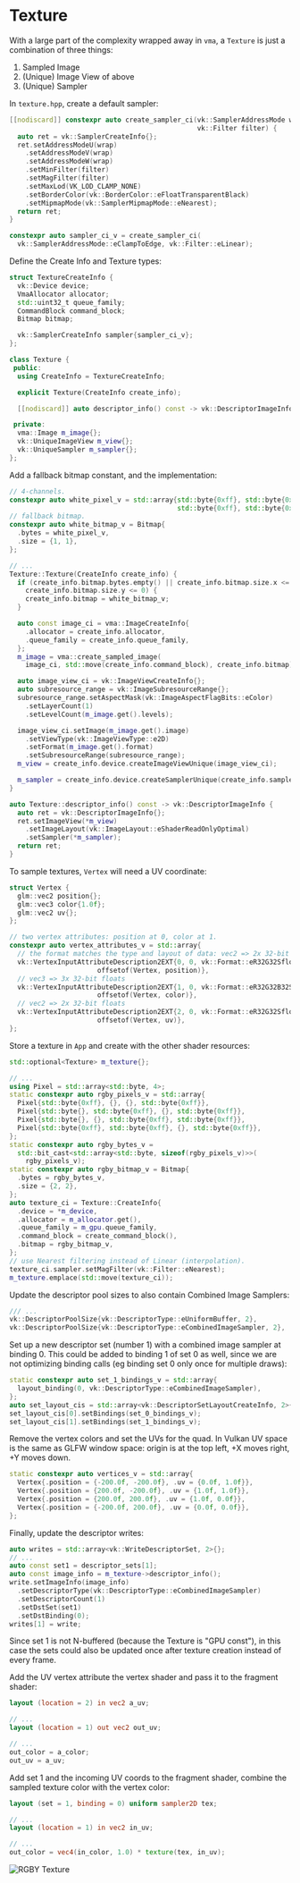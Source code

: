# Texture

With a large part of the complexity wrapped away in `vma`, a `Texture` is just a combination of three things:

1. Sampled Image
2. (Unique) Image View of above
3. (Unique) Sampler

In `texture.hpp`, create a default sampler:

```cpp
[[nodiscard]] constexpr auto create_sampler_ci(vk::SamplerAddressMode wrap,
                                               vk::Filter filter) {
  auto ret = vk::SamplerCreateInfo{};
  ret.setAddressModeU(wrap)
    .setAddressModeV(wrap)
    .setAddressModeW(wrap)
    .setMinFilter(filter)
    .setMagFilter(filter)
    .setMaxLod(VK_LOD_CLAMP_NONE)
    .setBorderColor(vk::BorderColor::eFloatTransparentBlack)
    .setMipmapMode(vk::SamplerMipmapMode::eNearest);
  return ret;
}

constexpr auto sampler_ci_v = create_sampler_ci(
  vk::SamplerAddressMode::eClampToEdge, vk::Filter::eLinear);
```

Define the Create Info and Texture types:

```cpp
struct TextureCreateInfo {
  vk::Device device;
  VmaAllocator allocator;
  std::uint32_t queue_family;
  CommandBlock command_block;
  Bitmap bitmap;

  vk::SamplerCreateInfo sampler{sampler_ci_v};
};

class Texture {
 public:
  using CreateInfo = TextureCreateInfo;

  explicit Texture(CreateInfo create_info);

  [[nodiscard]] auto descriptor_info() const -> vk::DescriptorImageInfo;

 private:
  vma::Image m_image{};
  vk::UniqueImageView m_view{};
  vk::UniqueSampler m_sampler{};
};
```

Add a fallback bitmap constant, and the implementation:

```cpp
// 4-channels.
constexpr auto white_pixel_v = std::array{std::byte{0xff}, std::byte{0xff},
                                          std::byte{0xff}, std::byte{0xff}};
// fallback bitmap.
constexpr auto white_bitmap_v = Bitmap{
  .bytes = white_pixel_v,
  .size = {1, 1},
};

// ...
Texture::Texture(CreateInfo create_info) {
  if (create_info.bitmap.bytes.empty() || create_info.bitmap.size.x <= 0 ||
    create_info.bitmap.size.y <= 0) {
    create_info.bitmap = white_bitmap_v;
  }

  auto const image_ci = vma::ImageCreateInfo{
    .allocator = create_info.allocator,
    .queue_family = create_info.queue_family,
  };
  m_image = vma::create_sampled_image(
    image_ci, std::move(create_info.command_block), create_info.bitmap);

  auto image_view_ci = vk::ImageViewCreateInfo{};
  auto subresource_range = vk::ImageSubresourceRange{};
  subresource_range.setAspectMask(vk::ImageAspectFlagBits::eColor)
    .setLayerCount(1)
    .setLevelCount(m_image.get().levels);

  image_view_ci.setImage(m_image.get().image)
    .setViewType(vk::ImageViewType::e2D)
    .setFormat(m_image.get().format)
    .setSubresourceRange(subresource_range);
  m_view = create_info.device.createImageViewUnique(image_view_ci);

  m_sampler = create_info.device.createSamplerUnique(create_info.sampler);
}

auto Texture::descriptor_info() const -> vk::DescriptorImageInfo {
  auto ret = vk::DescriptorImageInfo{};
  ret.setImageView(*m_view)
    .setImageLayout(vk::ImageLayout::eShaderReadOnlyOptimal)
    .setSampler(*m_sampler);
  return ret;
}
```

To sample textures, `Vertex` will need a UV coordinate:

```cpp
struct Vertex {
  glm::vec2 position{};
  glm::vec3 color{1.0f};
  glm::vec2 uv{};
};

// two vertex attributes: position at 0, color at 1.
constexpr auto vertex_attributes_v = std::array{
  // the format matches the type and layout of data: vec2 => 2x 32-bit floats.
  vk::VertexInputAttributeDescription2EXT{0, 0, vk::Format::eR32G32Sfloat,
                      offsetof(Vertex, position)},
  // vec3 => 3x 32-bit floats
  vk::VertexInputAttributeDescription2EXT{1, 0, vk::Format::eR32G32B32Sfloat,
                      offsetof(Vertex, color)},
  // vec2 => 2x 32-bit floats
  vk::VertexInputAttributeDescription2EXT{2, 0, vk::Format::eR32G32Sfloat,
                      offsetof(Vertex, uv)},
};
```

Store a texture in `App` and create with the other shader resources:

```cpp
std::optional<Texture> m_texture{};

// ...
using Pixel = std::array<std::byte, 4>;
static constexpr auto rgby_pixels_v = std::array{
  Pixel{std::byte{0xff}, {}, {}, std::byte{0xff}},
  Pixel{std::byte{}, std::byte{0xff}, {}, std::byte{0xff}},
  Pixel{std::byte{}, {}, std::byte{0xff}, std::byte{0xff}},
  Pixel{std::byte{0xff}, std::byte{0xff}, {}, std::byte{0xff}},
};
static constexpr auto rgby_bytes_v =
  std::bit_cast<std::array<std::byte, sizeof(rgby_pixels_v)>>(
    rgby_pixels_v);
static constexpr auto rgby_bitmap_v = Bitmap{
  .bytes = rgby_bytes_v,
  .size = {2, 2},
};
auto texture_ci = Texture::CreateInfo{
  .device = *m_device,
  .allocator = m_allocator.get(),
  .queue_family = m_gpu.queue_family,
  .command_block = create_command_block(),
  .bitmap = rgby_bitmap_v,
};
// use Nearest filtering instead of Linear (interpolation).
texture_ci.sampler.setMagFilter(vk::Filter::eNearest);
m_texture.emplace(std::move(texture_ci));
```

Update the descriptor pool sizes to also contain Combined Image Samplers:

```cpp
/// ...
vk::DescriptorPoolSize{vk::DescriptorType::eUniformBuffer, 2},
vk::DescriptorPoolSize{vk::DescriptorType::eCombinedImageSampler, 2},
```

Set up a new descriptor set (number 1) with a combined image sampler at binding 0. This could be added to binding 1 of set 0 as well, since we are not optimizing  binding calls (eg binding set 0 only once for multiple draws):

```cpp
static constexpr auto set_1_bindings_v = std::array{
  layout_binding(0, vk::DescriptorType::eCombinedImageSampler),
};
auto set_layout_cis = std::array<vk::DescriptorSetLayoutCreateInfo, 2>{};
set_layout_cis[0].setBindings(set_0_bindings_v);
set_layout_cis[1].setBindings(set_1_bindings_v);
```

Remove the vertex colors and set the UVs for the quad. In Vulkan UV space is the same as GLFW window space: origin is at the top left, +X moves right, +Y moves down.

```cpp
static constexpr auto vertices_v = std::array{
  Vertex{.position = {-200.0f, -200.0f}, .uv = {0.0f, 1.0f}},
  Vertex{.position = {200.0f, -200.0f}, .uv = {1.0f, 1.0f}},
  Vertex{.position = {200.0f, 200.0f}, .uv = {1.0f, 0.0f}},
  Vertex{.position = {-200.0f, 200.0f}, .uv = {0.0f, 0.0f}},
};
```

Finally, update the descriptor writes:

```cpp
auto writes = std::array<vk::WriteDescriptorSet, 2>{};
// ...
auto const set1 = descriptor_sets[1];
auto const image_info = m_texture->descriptor_info();
write.setImageInfo(image_info)
  .setDescriptorType(vk::DescriptorType::eCombinedImageSampler)
  .setDescriptorCount(1)
  .setDstSet(set1)
  .setDstBinding(0);
writes[1] = write;
```

Since set 1 is not N-buffered (because the Texture is "GPU const"), in this case the sets could also be updated once after texture creation instead of every frame.

Add the UV vertex attribute the vertex shader and pass it to the fragment shader:

```glsl
layout (location = 2) in vec2 a_uv;

// ...
layout (location = 1) out vec2 out_uv;

// ...
out_color = a_color;
out_uv = a_uv;
```

Add set 1 and the incoming UV coords to the fragment shader, combine the sampled texture color with the vertex color:

```glsl
layout (set = 1, binding = 0) uniform sampler2D tex;

// ...
layout (location = 1) in vec2 in_uv;

// ...
out_color = vec4(in_color, 1.0) * texture(tex, in_uv);
```

![RGBY Texture](./rgby_texture.png)

